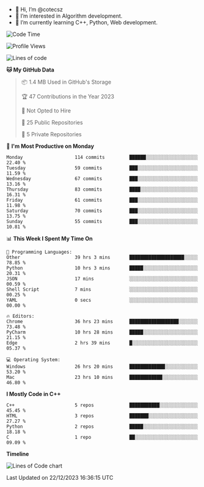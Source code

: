 - 👋 Hi, I’m @cotecsz
- 👀 I’m interested in Algorithm development.
- 🌱 I’m currently learning C++, Python, Web development.

<!---
cotecsz/cotecsz is a ✨ special ✨ repository because its `README.md` (this file) appears on your GitHub profile.
You can click the Preview link to take a look at your changes.
--->

<!--START_SECTION:waka-->
![Code Time](http://img.shields.io/badge/Code%20Time-212%20hrs%2045%20mins-blue)

![Profile Views](http://img.shields.io/badge/Profile%20Views-0-blue)

![Lines of code](https://img.shields.io/badge/From%20Hello%20World%20I%27ve%20Written-1.2%20million%20lines%20of%20code-blue)

**🐱 My GitHub Data** 

> 📦 1.4 MB Used in GitHub's Storage 
 > 
> 🏆 47 Contributions in the Year 2023
 > 
> 🚫 Not Opted to Hire
 > 
> 📜 25 Public Repositories 
 > 
> 🔑 5 Private Repositories 
 > 
📅 **I'm Most Productive on Monday** 

```text
Monday                   114 commits         ██████░░░░░░░░░░░░░░░░░░░   22.40 % 
Tuesday                  59 commits          ███░░░░░░░░░░░░░░░░░░░░░░   11.59 % 
Wednesday                67 commits          ███░░░░░░░░░░░░░░░░░░░░░░   13.16 % 
Thursday                 83 commits          ████░░░░░░░░░░░░░░░░░░░░░   16.31 % 
Friday                   61 commits          ███░░░░░░░░░░░░░░░░░░░░░░   11.98 % 
Saturday                 70 commits          ███░░░░░░░░░░░░░░░░░░░░░░   13.75 % 
Sunday                   55 commits          ███░░░░░░░░░░░░░░░░░░░░░░   10.81 % 
```


📊 **This Week I Spent My Time On** 

```text
💬 Programming Languages: 
Other                    39 hrs 3 mins       ████████████████████░░░░░   78.85 % 
Python                   10 hrs 3 mins       █████░░░░░░░░░░░░░░░░░░░░   20.31 % 
JSON                     17 mins             ░░░░░░░░░░░░░░░░░░░░░░░░░   00.59 % 
Shell Script             7 mins              ░░░░░░░░░░░░░░░░░░░░░░░░░   00.25 % 
YAML                     0 secs              ░░░░░░░░░░░░░░░░░░░░░░░░░   00.00 % 

🔥 Editors: 
Chrome                   36 hrs 23 mins      ██████████████████░░░░░░░   73.48 % 
PyCharm                  10 hrs 28 mins      █████░░░░░░░░░░░░░░░░░░░░   21.15 % 
Edge                     2 hrs 39 mins       █░░░░░░░░░░░░░░░░░░░░░░░░   05.37 % 

💻 Operating System: 
Windows                  26 hrs 20 mins      █████████████░░░░░░░░░░░░   53.20 % 
Mac                      23 hrs 10 mins      ████████████░░░░░░░░░░░░░   46.80 % 
```

**I Mostly Code in C++** 

```text
C++                      5 repos             ███████████░░░░░░░░░░░░░░   45.45 % 
HTML                     3 repos             ███████░░░░░░░░░░░░░░░░░░   27.27 % 
Python                   2 repos             █████░░░░░░░░░░░░░░░░░░░░   18.18 % 
C                        1 repo              ██░░░░░░░░░░░░░░░░░░░░░░░   09.09 % 
```



**Timeline**

![Lines of Code chart](https://raw.githubusercontent.com/cotecsz/cotecsz/master/assets/bar_graph.png)


 Last Updated on 22/12/2023 16:36:15 UTC
<!--END_SECTION:waka-->
